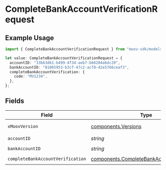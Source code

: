 # CompleteBankAccountVerificationRequest

## Example Usage

```typescript
import { CompleteBankAccountVerificationRequest } from "moov-sdk/models/operations";

let value: CompleteBankAccountVerificationRequest = {
  accountID: "33b63d61-b499-4f34-aeb7-b66284a6dc29",
  bankAccountID: "81865953-b3cf-47c2-acf8-42e5766ceaf3",
  completeBankAccountVerification: {
    code: "MV1234",
  },
};
```

## Fields

| Field                                                                                                    | Type                                                                                                     | Required                                                                                                 | Description                                                                                              |
| -------------------------------------------------------------------------------------------------------- | -------------------------------------------------------------------------------------------------------- | -------------------------------------------------------------------------------------------------------- | -------------------------------------------------------------------------------------------------------- |
| `xMoovVersion`                                                                                           | [components.Versions](../../models/components/versions.md)                                               | :heavy_minus_sign:                                                                                       | Specify an API version.                                                                                  |
| `accountID`                                                                                              | *string*                                                                                                 | :heavy_check_mark:                                                                                       | N/A                                                                                                      |
| `bankAccountID`                                                                                          | *string*                                                                                                 | :heavy_check_mark:                                                                                       | N/A                                                                                                      |
| `completeBankAccountVerification`                                                                        | [components.CompleteBankAccountVerification](../../models/components/completebankaccountverification.md) | :heavy_check_mark:                                                                                       | N/A                                                                                                      |